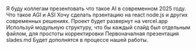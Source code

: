 Я буду коллегам презентовать что такое AI в современном 2025 году. Что такое AGI и ASI
Хочу сделать прзентацию на react node.js и других современных решениях.
Проект будет развернут на vercel.app
Используй модульную структуру, что бы каждый слайд был отдельным файлом, для простоты корректировки
Первоначалная презентация slades.md Будет дополнятся в процессе нашей работы.
